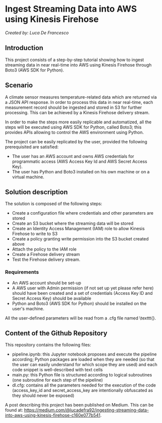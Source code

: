 # Ingest Streaming Data into AWS using Kinesis Firehose

*Created by: Luca De Francesco*

## Introduction

This project consists of a step-by-step tutorial showing how to ingest streaming data in near real-time into AWS using Kinesis Firehose through Boto3 (AWS SDK for Python).


## Scenario

A climate sensor measures temperature-related data which are returned via a JSON API response. In order to process this data in near real-time, each measurement record should be ingested and stored in S3  for further processing. This can be achieved by a Kinesis Firehose delivery stream.

In order to make the steps more easily replicable and automatized, all the steps will be executed using AWS SDK for Python, called Boto3; this provides APIs allowing to control the AWS environment using Python.

The project can be easily replicated by the user, provided the following prerequisited are satisfied:
- The user has an AWS account and owns AWS credentials for programmatic access (AWS Access Key Id and AWS Secret Access Key).
- The user has Python and Boto3 installed on his own machine or on a virtual machine.


## Solution description

The solution is composed of the following steps:
- Create a configuration file where credentials and other parameters are stored
- Create an S3 bucket where the streaming data will be stored
- Create an Identity Access Management (IAM) role to allow Kinesis Firehose to write to S3
- Create a policy granting write permission into the S3 bucket created above
- Attach the policy to the IAM role
- Create a Firehose delivery stream
- Test the Firehose delivery stream.

### Requirements
- An AWS account should be set-up
- A AWS user with Admin permission (if not set up yet please refer here) should have been created and a set of credentials (Access Key ID and Secret Access Key) should be available
- Python and Boto3 (AWS SDK for Python) should be installed on the user's machine.

All the user-defined parameters will be read from a .cfg file named \texttt{}.

## Content of the Github Repository

This repository contains the following files:
- pipeline.ipynb: this Jupyter notebook proposes and execute the pipeline according; Python packages are loaded when they are needed (so that the user can easily understand for which scope they are used) and each code snippet is well-described with text cells
- main.py: this Python file is structured according to logical subroutines (one subroutine for each step of the pipeline)
- dl.cfg: contains all the parameters needed for the execution of the code (access_key_id and secret_access_key are intentionally obfuscated as they should never be exposed)

A post describing this project has been published on Medium. This can be found at: https://medium.com/@lucadefra92/ingesting-streaming-data-into-aws-using-kinesis-firehose-c160e077b541.

